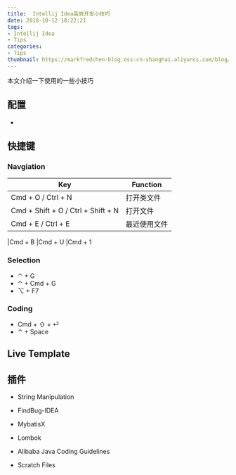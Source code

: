 ```yaml
---
title:  Intellij Idea高效开发小技巧
date: 2018-10-12 10:22:21
tags:
- Intellij Idea
- Tips
categories:
- Tips
thumbnail: https://markfredchen-blog.oss-cn-shanghai.aliyuncs.com/blog/20181012-intellij-idea-feature-image.png
---
```

本文介绍一下使用的一些小技巧

## 配置
- 

## 快捷键

### Navgiation
|Key|Function|
|--|--|
|Cmd + O / Ctrl + N| 打开类文件 |
|Cmd + Shift + O / Ctrl + Shift + N| 打开文件 |
|Cmd + E / Ctrl + E|最近使用文件|


|Cmd + B
|Cmd + U
|Cmd + 1

### Selection
- ⌃ + G
- ⌃ + Cmd + G
- ⌥ + F7

### Coding

- Cmd +  ⇧ + ⏎
- ⌃ + Space




## Live Template


## 插件
- String Manipulation
- FindBug-IDEA
- MybatisX
- Lombok
- Alibaba Java Coding Guidelines


- Scratch Files
